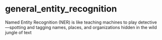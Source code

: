 # general_entity_recognition
Named Entity Recognition (NER) is like teaching machines to play detective—spotting and tagging names, places, and organizations hidden in the wild jungle of text
